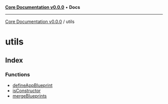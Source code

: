 [**Core Documentation v0.0.0**](../README.md) • **Docs**

***

[Core Documentation v0.0.0](../modules.md) / utils

# utils

## Index

### Functions

- [defineAppBlueprint](functions/defineAppBlueprint.md)
- [isConstructor](functions/isConstructor.md)
- [mergeBlueprints](functions/mergeBlueprints.md)
